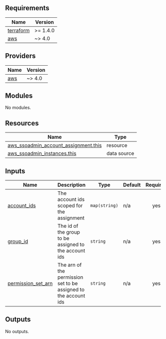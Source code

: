 <!-- BEGIN_TF_DOCS -->
## Requirements

| Name | Version |
|------|---------|
| <a name="requirement_terraform"></a> [terraform](#requirement\_terraform) | >= 1.4.0 |
| <a name="requirement_aws"></a> [aws](#requirement\_aws) | ~> 4.0 |

## Providers

| Name | Version |
|------|---------|
| <a name="provider_aws"></a> [aws](#provider\_aws) | ~> 4.0 |

## Modules

No modules.

## Resources

| Name | Type |
|------|------|
| [aws_ssoadmin_account_assignment.this](https://registry.terraform.io/providers/hashicorp/aws/latest/docs/resources/ssoadmin_account_assignment) | resource |
| [aws_ssoadmin_instances.this](https://registry.terraform.io/providers/hashicorp/aws/latest/docs/data-sources/ssoadmin_instances) | data source |

## Inputs

| Name | Description | Type | Default | Required |
|------|-------------|------|---------|:--------:|
| <a name="input_account_ids"></a> [account\_ids](#input\_account\_ids) | The account ids scoped for the assignment | `map(string)` | n/a | yes |
| <a name="input_group_id"></a> [group\_id](#input\_group\_id) | The id of the group to be assigned to the account ids | `string` | n/a | yes |
| <a name="input_permission_set_arn"></a> [permission\_set\_arn](#input\_permission\_set\_arn) | The arn of the permission set to be assigned to the account ids | `string` | n/a | yes |

## Outputs

No outputs.
<!-- END_TF_DOCS -->
